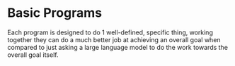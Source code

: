# Basic Programs
Each program is designed to do 1 well-defined, specific thing, working together they can do a much better job at achieving an overall goal when compared to just asking a large language model to do the work towards the overall goal itself.
